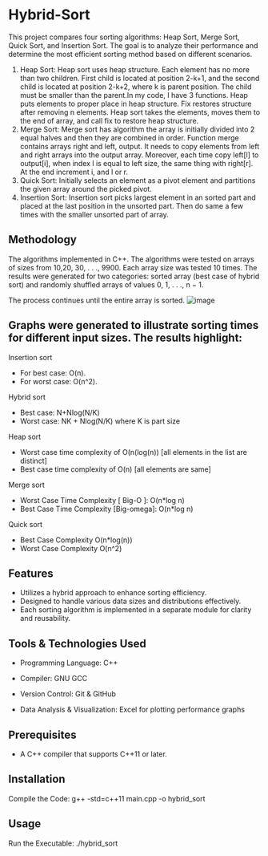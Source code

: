 # Hybrid-Sort

This project compares four sorting algorithms: Heap Sort, Merge Sort, Quick Sort, and Insertion Sort. The goal is to analyze their performance and determine the most efficient sorting method based on different scenarios.
1. Heap Sort:
Heap sort uses heap structure. Each element  has  no more than two children. First child is located at position 2-k+1, and the second child is located at position 2-k+2, where k is parent position. The child must be smaller than  the parent.In my code, I have 3 functions. Heap puts elements to proper place in heap structure. Fix restores structure after removing n elements. Heap sort takes the elements, moves them to the end of array, and call fix to restore heap structure.
2. Merge Sort:
Merge sort has algorithm the array is initially divided into 2 equal halves and then they are combined in order. Function merge contains arrays right and left, output. It needs to copy elements from left and right arrays into the output array. Moreover, each time copy left[l] to output[i], when index l is equal to left size, the same thing with right[r].  At the end increment i, and l or r. 
3. Quick Sort:
Initially selects an element as a pivot element and partitions the given array around the picked pivot.
4. Insertion Sort:
Insertion sort picks largest element in an sorted part and placed at the last position in the unsorted part. Then do same a few times with the smaller unsorted part of array.

## Methodology 
The algorithms implemented in C++.  The algorithms were tested on arrays of sizes from 10,20, 30, . . ., 9900. Each array size was tested 10 times. The results were generated for two categories: sorted array (best case of hybrid sort) and randomly shuffled arrays of values 0, 1, . . ., n − 1.

The process continues until the entire array is sorted.
![image](https://github.com/user-attachments/assets/dfc266e4-b594-48f1-9082-2c9e00c22af6)

## Graphs were generated to illustrate sorting times for different input sizes. The results highlight:

Insertion sort
- For best case: O(n).
- For worst case: O(n^2). 

Hybrid sort
- Best case:  N+Nlog(N/K)  
- Worst case: NK + Nlog(N/K) 
where K is part size

Heap sort
- Worst case time complexity of O(n(log(n)) [all elements in the list are distinct] 
- Best case time complexity of O(n) [all elements are same]

Merge sort
- Worst Case Time Complexity [ Big-O ]: O(n*log n)
- Best Case Time Complexity [Big-omega]: O(n*log n)

Quick sort
- Best Case Complexity O(n*log(n))
- Worst Case Complexity O(n^2)


## Features

-  Utilizes a hybrid approach to enhance sorting efficiency.
-  Designed to handle various data sizes and distributions effectively.
-  Each sorting algorithm is implemented in a separate module for clarity and reusability.

## Tools & Technologies Used

- Programming Language: C++

- Compiler: GNU GCC 

- Version Control: Git & GitHub

- Data Analysis & Visualization: Excel for plotting performance graphs

## Prerequisites

- A C++ compiler that supports C++11 or later.

## Installation
Compile the Code:
g++ -std=c++11 main.cpp -o hybrid_sort

## Usage
Run the Executable:
./hybrid_sort


